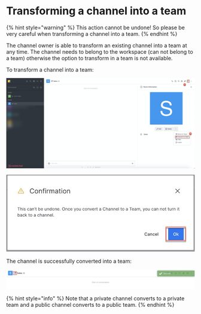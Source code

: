 # Transforming a channel into a team

{% hint style="warning" %}
This action cannot be undone! So please be very careful when transforming a channel into a team.
{% endhint %}

The channel owner is able to transform an existing channel into a team at any time. The channel needs to belong to the workspace (can not belong to a team) otherwise the option to transform in a team is not available.

To transform a channel into a team:

![](<../../../../../.gitbook/assets/image (380).png>)

![](<../../../../../.gitbook/assets/image (381).png>)

The channel is successfully converted into a team:

![](<../../../../../.gitbook/assets/image (382).png>)

{% hint style="info" %}
Note that a private channel converts to a private team and a public channel converts to a public team.&#x20;
{% endhint %}
